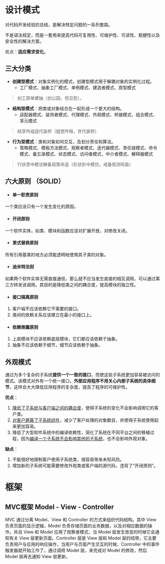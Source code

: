 # 设计模式

对代码开发经验的总结，是解决特定问题的一系列套路。

不是语法规定，而是一套用来提高代码可复用性、可维护性、可读性、稳健性以及安全性的解决方案。

优点：**适应需求变化**。



## 三大分类

- **创建型模式**：对象实例化的模式，创建型模式用于解耦对象的实例化过程。
  - 工厂模式、抽象工厂模式、单例模式、建造者模式、原型模式


> 创工原单建抽（创公园，但见愁）。

- **结构型模式**：把类或对象结合在一起形成一个更大的结构。
  - 适配器模式、装饰者模式、代理模式、外观模式、桥接模式、组合模式、享元模式

> 结享外组适代装桥（姐想外租，世代装桥）

- **行为型模式**：类和对象如何交互，及划分责任和算法。
  - 策略模式、模板方法模式、观察者模式、迭代器模式、责任链模式、命令模式、备忘录模式、状态模式、访问者模式、中介者模式、解释器模式

> 行状责中模访解备观策命迭（形状折中模仿，戒备观测鸣笛）



## 六大原则 （SOLID）

- #### 单一职责原则

一个类应该只有一个发生变化的原因。

- #### 开闭原则

一个软件实体，如类、模块和函数应该对扩展开放，对修改关闭。

- #### 里式替换原则

所有引用基类的地方必须能透明地使用其子类的对象。

- #### 迪米特法则

如果两个软件实体无需直接通信，那么就不应当发生直接的相互调用，可以通过第三方转发该调用。其目的是降低类之间的耦合度，提高模块的独立性。

- #### 接口隔离原则

1. 客户端不应该依赖它不需要的接口。
2. 类间的依赖关系应该建立在最小的接口上。

- #### 依赖倒置原则

1. 上层模块不应该依赖底层模块，它们都应该依赖于抽象。
2. 抽象不应该依赖于细节，细节应该依赖于抽象。



## 外观模式

通过为多个复杂的子系统**提供一个一致的接口**，而使这些子系统更加容易被访问的模式。该模式对外有一个统一接口，**外部应用程序不用关心内部子系统的具体细节**，这样会大大降低应用程序的复杂度，提高了程序的可维护性。

**优点**：

1. <u>降低了子系统与客户端之间的耦合度</u>，使得子系统的变化不会影响调用它的客户类。
2. <u>对客户屏蔽了子系统组件</u>，减少了客户处理的对象数目，并使得子系统使用起来更加容易。
3. 降低了大型软件系统中的编译依赖性，简化了系统在不同平台之间的移植过程，因为<u>编译一个子系统不会影响其他的子系统</u>，也不会影响外观对象。

**缺点**：

1. 不能很好地限制客户使用子系统类，很容易带来未知风险。
2. 增加新的子系统可能需要修改外观类或客户端的源代码，违背了“开闭原则”。



# 框架



## MVC框架 Model - View - Controller

MVC 通过分离 Model、View 和 Controller 的方式来组织代码结构。其中 View 负责页面的显示逻辑，Model 负责存储页面的业务数据，以及对相应数据的操作。并且 View 和 Model 应用了观察者模式，当 Model 层发生改变的时候它会通知有关 View 层更新页面。Controller 层是 View 层和 Model 层的纽带，它主要负责用户与应用的响应操作，当用户与页面产生交互的时候，Controller 中的事件触发器就开始工作了，通过调用 Model 层，来完成对 Model 的修改，然后 Model 层再去通知 View 层更新。
